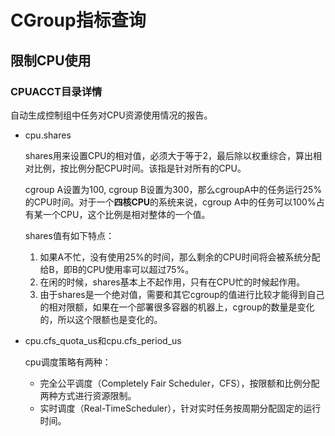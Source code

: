 # CGroup指标查询

## 限制CPU使用

### CPUACCT目录详情

自动生成控制组中任务对CPU资源使用情况的报告。

- cpu.shares

  shares用来设置CPU的相对值，必须大于等于2，最后除以权重综合，算出相对比例，按比例分配CPU时间。该指是针对所有的CPU。

  cgroup A设置为100, cgroup B设置为300，那么cgroupA中的任务运行25%的CPU时间。对于一个**四核CPU**的系统来说，cgroup A中的任务可以100%占有某一个CPU，这个比例是相对整体的一个值。

  shares值有如下特点：

  1. 如果A不忙，没有使用25%的时间，那么剩余的CPU时间将会被系统分配给B，即B的CPU使用率可以超过75%。
  2. 在闲的时候，shares基本上不起作用，只有在CPU忙的时候起作用。
  3. 由于shares是一个绝对值，需要和其它cgroup的值进行比较才能得到自己的相对限额，如果在一个部署很多容器的机器上，cgroup的数量是变化的，所以这个限额也是变化的。

- cpu.cfs_quota_us和cpu.cfs_period_us

  cpu调度策略有两种：

  - 完全公平调度（Completely Fair Scheduler，CFS），按限额和比例分配两种方式进行资源限制。
  - 实时调度（Real-TimeScheduler），针对实时任务按周期分配固定的运行时间。

  